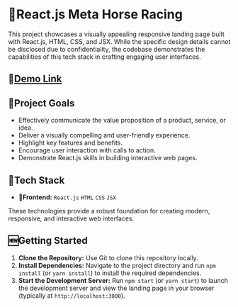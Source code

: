 # 🤠React.js Meta Horse Racing

This project showcases a visually appealing responsive landing page built with React.js, HTML, CSS, and JSX. While the specific design details cannot be disclosed due to confidentiality, the codebase demonstrates the capabilities of this tech stack in crafting engaging user interfaces.

## 👀[Demo Link](https://meta-horse-racing.netlify.app/)

## 🎯Project Goals

*  Effectively communicate the value proposition of a product, service, or idea.
*  Deliver a visually compelling and user-friendly experience.
*  Highlight key features and benefits.
*  Encourage user interaction with calls to action.
*  Demonstrate React.js skills in building interactive web pages.

## 🧰Tech Stack

* 📲**Frontend:** `React.js` `HTML` `CSS` `JSX`

These technologies provide a robust foundation for creating modern, responsive, and interactive web interfaces.

## 🆕Getting Started

1. **Clone the Repository:** Use Git to clone this repository locally.
2. **Install Dependencies:** Navigate to the project directory and run `npm install` (or `yarn install`) to install the required dependencies.
3. **Start the Development Server:** Run `npm start` (or `yarn start`) to launch the development server and view the landing page in your browser (typically at `http://localhost:3000`).
